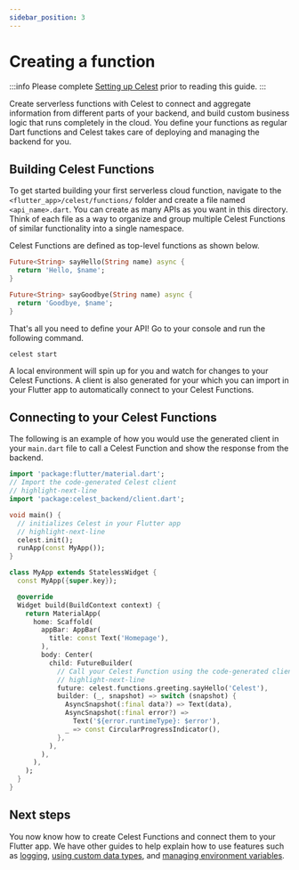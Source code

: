 ```yaml
---
sidebar_position: 3
---
```


# Creating a function

:::info
Please complete [Setting up Celest](/docs/get-started.md) prior to reading this guide.
:::

Create serverless functions with Celest to connect and aggregate information from different parts of your backend, and build custom business logic that runs completely in the cloud. You define your functions as regular Dart functions and Celest takes care of deploying and managing the backend for you.

<!-- TODO: Determine if I need another image here for explaining functions ![Function Call Flow](img/function.png) -->

## Building Celest Functions  

To get started building your first serverless cloud function, navigate to the `<flutter_app>/celest/functions/` folder and create a file named `<api_name>.dart`. You can create as many APIs as you want in this directory. Think of each file as a way to organize and group multiple Celest Functions of similar functionality into a single namespace.

Celest Functions are defined as top-level functions as shown below.

```dart
Future<String> sayHello(String name) async {
  return 'Hello, $name';
}

Future<String> sayGoodbye(String name) async {
  return 'Goodbye, $name';
}
```

That's all you need to define your API! Go to your console and run the following command.

```shell
celest start
```

A local environment will spin up for you and watch for changes to your Celest Functions. A client is also generated for your which you can import in your Flutter app to automatically connect to your Celest Functions.

## Connecting to your Celest Functions

The following is an example of how you would use the generated client in your `main.dart` file to call a Celest Function and show the response from the backend.

```dart
import 'package:flutter/material.dart';
// Import the code-generated Celest client
// highlight-next-line
import 'package:celest_backend/client.dart';

void main() {
  // initializes Celest in your Flutter app
  // highlight-next-line
  celest.init();
  runApp(const MyApp());
}

class MyApp extends StatelessWidget {
  const MyApp({super.key});

  @override
  Widget build(BuildContext context) {
    return MaterialApp(
      home: Scaffold(
        appBar: AppBar(
          title: const Text('Homepage'),
        ),
        body: Center(
          child: FutureBuilder(
            // Call your Celest Function using the code-generated client
            // highlight-next-line
            future: celest.functions.greeting.sayHello('Celest'),
            builder: (_, snapshot) => switch (snapshot) {
              AsyncSnapshot(:final data?) => Text(data),
              AsyncSnapshot(:final error?) =>
                Text('${error.runtimeType}: $error'),
              _ => const CircularProgressIndicator(),
            },
          ),
        ),
      ),
    );
  }
}
```

## Next steps

You now know how to create Celest Functions and connect them to your Flutter app. We have other guides to help explain how to use features such as [logging](/docs/functions/logging.md), [using custom data types](/docs/functions/data-types.md), and [managing environment variables](/docs/functions/env-variables.md). 
